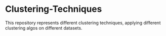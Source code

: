 # Clustering-Techniques
This repository represents different clustering techniques, applying different clustering algos on different datasets.
